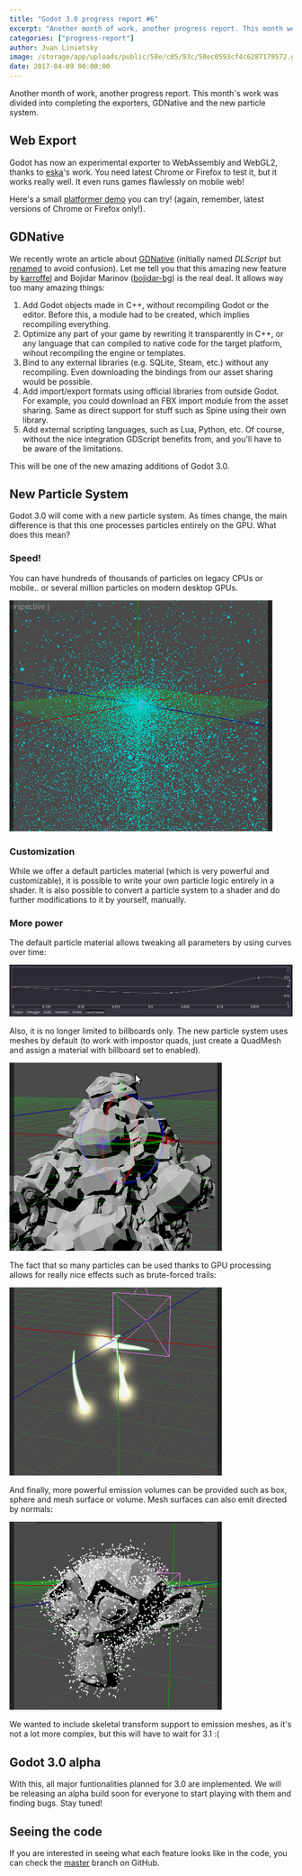 ```yaml
---
title: "Godot 3.0 progress report #6"
excerpt: "Another month of work, another progress report. This month work was divided into completing the exporters, GDNative (formerly DLScript) and the new particle system."
categories: ["progress-report"]
author: Juan Linietsky
image: /storage/app/uploads/public/58e/c05/93c/58ec0593cf4c6287179572.gif
date: 2017-04-09 00:00:00
---
```


Another month of work, another progress report. This month's work was divided into completing the exporters, GDNative and the new particle system.

## Web Export

Godot has now an experimental exporter to WebAssembly and WebGL2, thanks to [eska](https://github.com/eska014)'s work. You need latest Chrome or Firefox to test it, but it works really well. It even runs games flawlessly on mobile web!

Here's a small [platformer demo](http://godot.eska.me/pub/wasm-platformer/) you can try! (again, remember, latest versions of Chrome or Firefox only!).

## GDNative

We recently wrote an article about [GDNative](https://godotengine.org/article/dlscript-here) (initially named *DLScript* but [renamed](https://github.com/godotengine/godot/issues/8312) to avoid confusion). Let me tell you that this amazing new feature by [karroffel](https://github.com/karroffel) and Bojidar Marinov ([bojidar-bg](https://github.com/bojidar-bg)) is the real deal. It allows way too many amazing things:

1. Add Godot objects made in C++, without recompiling Godot or the editor. Before this, a module had to be created, which implies recompiling everything.
2. Optimize any part of your game by rewriting it transparently in C++, or any language that can compiled to native code for the target platform, wihout recompiling the engine or templates.
3. Bind to any external libraries (e.g. SQLite, Steam, etc.) without any recompiling. Even downloading the bindings from our asset sharing would be possible.
4. Add import/export formats using official libraries from outside Godot. For example, you could download an FBX import module from the asset sharing. Same as direct support for stuff such as Spine using their own library.
5. Add external scripting languages, such as Lua, Python, etc. Of course, without the nice integration GDScript benefits from, and you'll have to be aware of the limitations.

This will be one of the new amazing additions of Godot 3.0.

## New Particle System

Godot 3.0 will come with a new particle system. As times change, the main difference is that this one processes particles entirely on the GPU. What does this mean?

### Speed!

You can have hundreds of thousands of particles on legacy CPUs or mobile.. or several million particles on modern desktop GPUs.

![](/storage/app/media/devlog/progress6/htparts.gif)
 
### Customization

While we offer a default particles material (which is very powerful and customizable), it is possible to write your own particle logic entirely in a shader. It is also possible to convert a particle system to a shader and do further modifications to it by yourself, manually.

### More power

The default particle material allows tweaking all parameters by using curves over time:

![](/storage/app/media/devlog/progress6/partcurve.jpg)

Also, it is no longer limited to billboards only. The new particle system uses meshes by default (to work with impostor quads, just create a QuadMesh and assign a material with billboard set to enabled).

![](/storage/app/media/devlog/progress6/mesh_particles.gif)

The fact that so many particles can be used thanks to GPU processing allows for really nice effects such as brute-forced trails:

![](/storage/app/media/devlog/progress6/part_trails.gif)

And finally, more powerful emission volumes can be provided such as box, sphere and mesh surface or volume. Mesh surfaces can also emit directed by normals: 

![](/storage/app/media/devlog/progress6/part_directed.gif)
 
We wanted to include skeletal transform support to emission meshes, as it's not a lot more complex, but this will have to wait for 3.1 :(

## Godot 3.0 alpha

With this, all major funtionalities planned for 3.0 are implemented. We will be releasing an alpha build soon for everyone to start playing with them and finding bugs. Stay tuned! 

## Seeing the code

If you are interested in seeing what each feature looks like in the code, you can check the [master](https://github.com/godotengine/godot) branch on GitHub.